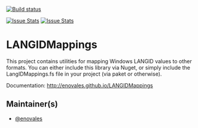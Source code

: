 [![Build status](https://ci.appveyor.com/api/projects/status/vydsbke0rry40wx4?svg=true)](https://ci.appveyor.com/project/ErikNovales/langidmappings)

[![Issue Stats](http://issuestats.com/github/fsprojects/ProjectScaffold/badge/issue)](http://issuestats.com/github/fsprojects/ProjectScaffold)
[![Issue Stats](http://issuestats.com/github/fsprojects/ProjectScaffold/badge/pr)](http://issuestats.com/github/fsprojects/ProjectScaffold)

# LANGIDMappings

This project contains utilities for mapping Windows LANGID values to other formats. You can either
include this library via Nuget, or simply include the LangIDMappings.fs file in your project (via
paket or otherwise).

Documentation: http://enovales.github.io/LANGIDMappings

## Maintainer(s)

- [@enovales](https://github.com/enovales)
